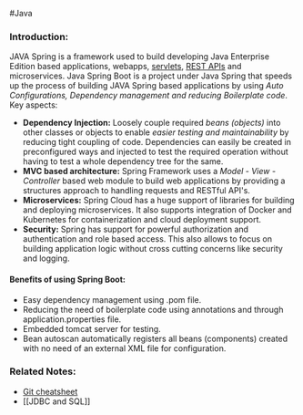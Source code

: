 #Java
### Introduction:

JAVA Spring is a framework used to build developing Java Enterprise Edition based applications, webapps, [servlets](Servlets), [REST APIs](RESTful%20APIs) and microservices. Java Spring Boot is a project under Java Spring that speeds up the process of building JAVA Spring based applications by using _Auto Configurations, Dependency management and reducing Boilerplate code_. Key aspects:

- __Dependency Injection:__ Loosely couple required _beans (objects)_ into other classes or objects to enable _easier testing and maintainability_ by reducing tight coupling of code. Dependencies can easily be created in preconfigured ways and injected to test the required operation without having to test a whole dependency tree for the same. 
- __MVC based architecture:__ Spring Framework uses a _Model - View - Controller_ based web module to build web applications by providing a structures approach to handling requests and RESTful API's.
- __Microservices:__ Spring Cloud has a huge support of libraries for building and deploying microservices. It also supports integration of Docker and Kubernetes for containerization and cloud deployment support.
- __Security:__ Spring has support for powerful authorization and authentication and role based access. This also allows to focus on building application logic without cross cutting concerns like security and logging.

#### Benefits of using Spring Boot:
- Easy dependency management using .pom file.
- Reducing the need of boilerplate code using annotations and through application.properties file.
- Embedded tomcat server for testing.
- Bean autoscan automatically registers all beans (components) created with no need of an external XML file for configuration.

### Related Notes:
- [Git cheatsheet](Git%20cheatsheet)
- [[JDBC and SQL]]
